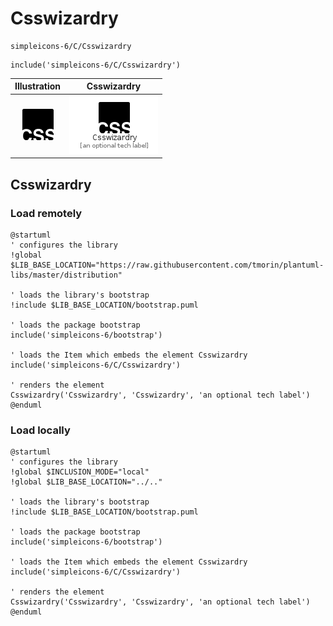 # Csswizardry


```text
simpleicons-6/C/Csswizardry
```

```text
include('simpleicons-6/C/Csswizardry')
```



| Illustration | Csswizardry |
| :---: | :---: |
| ![illustration for Illustration](../../simpleicons-6/C/Csswizardry.png) | ![illustration for Csswizardry](../../simpleicons-6/C/Csswizardry.Local.png) |




## Csswizardry

### Load remotely
```plantuml
@startuml
' configures the library
!global $LIB_BASE_LOCATION="https://raw.githubusercontent.com/tmorin/plantuml-libs/master/distribution"

' loads the library's bootstrap
!include $LIB_BASE_LOCATION/bootstrap.puml

' loads the package bootstrap
include('simpleicons-6/bootstrap')

' loads the Item which embeds the element Csswizardry
include('simpleicons-6/C/Csswizardry')

' renders the element
Csswizardry('Csswizardry', 'Csswizardry', 'an optional tech label')
@enduml
```

### Load locally
```plantuml
@startuml
' configures the library
!global $INCLUSION_MODE="local"
!global $LIB_BASE_LOCATION="../.."

' loads the library's bootstrap
!include $LIB_BASE_LOCATION/bootstrap.puml

' loads the package bootstrap
include('simpleicons-6/bootstrap')

' loads the Item which embeds the element Csswizardry
include('simpleicons-6/C/Csswizardry')

' renders the element
Csswizardry('Csswizardry', 'Csswizardry', 'an optional tech label')
@enduml
```

